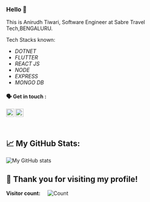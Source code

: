 ### Hello 👋

This is Anirudh Tiwari, Software Engineer at Sabre Travel Tech,BENGALURU.

Tech Stacks known:

* _DOTNET_
* _FLUTTER_
* _REACT JS_
* _NODE_
* _EXPRESS_
* _MONGO DB_





#### 🗣 Get in touch :

[<img align="left" alt="Anirudh | LinkedIn" width="22px" src="https://cdn.jsdelivr.net/npm/simple-icons@v3/icons/linkedin.svg" />][linkedin]
[<img align="left" alt="Anirudh| Instagram" width="22px" src="https://cdn.jsdelivr.net/npm/simple-icons@v3/icons/instagram.svg" />][instagram]
<br /><br/><br />
##  📈 **My GitHub Stats:**

![My GitHub stats](https://github-readme-stats.vercel.app/api?username=anirudh-t4&show_icons=true&theme=great-gatsby&count_private=true) &nbsp; &nbsp;


[instagram]: https://www.instagram.com/anirudh_.4/
[linkedin]: https://www.linkedin.com/in/anirudh-tiwari-5a0ab7193/

## 👋 Thank you for visiting my profile!

 **Visitor count:** &nbsp; &nbsp; ![Count](https://profile-counter.glitch.me/anirudh-t4/count.svg)
